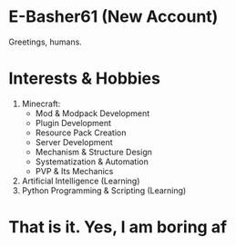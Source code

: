# E-Basher61 (New Account)

Greetings, humans.

# Interests & Hobbies

1. Minecraft:
	- Mod & Modpack Development
	- Plugin Development
	- Resource Pack Creation
	- Server Development
	- Mechanism & Structure Design
	- Systematization & Automation
	- PVP & Its Mechanics
2. Artificial Intelligence (Learning)
3. Python Programming & Scripting (Learning)

# That is it. Yes, I am boring af

